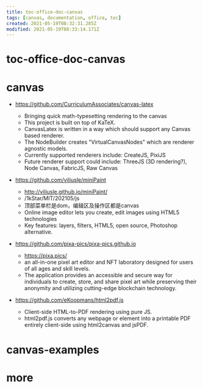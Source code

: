 ```yaml
---
title: toc-office-doc-canvas
tags: [canvas, documentation, office, toc]
created: 2021-05-19T08:32:31.285Z
modified: 2021-05-19T08:33:14.171Z
---
```


# toc-office-doc-canvas

# canvas

- https://github.com/CurriculumAssociates/canvas-latex
  - Bringing quick math-typesetting rendering to the canvas
  - This project is built on top of KaTeX. 
  - CanvasLatex is written in a way which should support any Canvas based renderer. 
  - The NodeBuilder creates "VirtualCanvasNodes" which are renderer agnostic models.
  - Currently supported renderers include: CreateJS, PixiJS
  - Future renderer support could include: ThreeJS (3D rendering?), Node Canvas, FabricJS, Raw Canvas

- https://github.com/viliusle/miniPaint
  - http://viliusle.github.io/miniPaint/
  - /1kStar/MIT/202105/js
  - 顶部菜单栏是dom，编辑区及操作区都是canvas
  - Online image editor lets you create, edit images using HTML5 technologies
  - Key features: layers, filters, HTML5, open source, Photoshop alternative.

- https://github.com/pixa-pics/pixa-pics.github.io
  - https://pixa.pics/
  - an all-in-one pixel art editor and NFT laboratory designed for users of all ages and skill levels. 
  - The application provides an accessible and secure way for individuals to create, store, and share pixel art while preserving their anonymity and utilizing cutting-edge blockchain technology.

- https://github.com/eKoopmans/html2pdf.js
  - Client-side HTML-to-PDF rendering using pure JS.
  - html2pdf.js converts any webpage or element into a printable PDF entirely client-side using html2canvas and jsPDF.
# canvas-examples

# more

